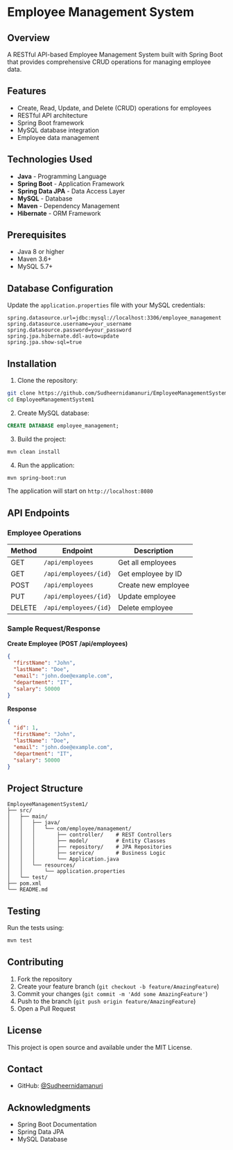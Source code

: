 # Employee Management System

## Overview
A RESTful API-based Employee Management System built with Spring Boot that provides comprehensive CRUD operations for managing employee data.

## Features
- Create, Read, Update, and Delete (CRUD) operations for employees
- RESTful API architecture
- Spring Boot framework
- MySQL database integration
- Employee data management

## Technologies Used
- **Java** - Programming Language
- **Spring Boot** - Application Framework
- **Spring Data JPA** - Data Access Layer
- **MySQL** - Database
- **Maven** - Dependency Management
- **Hibernate** - ORM Framework

## Prerequisites
- Java 8 or higher
- Maven 3.6+
- MySQL 5.7+

## Database Configuration
Update the `application.properties` file with your MySQL credentials:

```properties
spring.datasource.url=jdbc:mysql://localhost:3306/employee_management
spring.datasource.username=your_username
spring.datasource.password=your_password
spring.jpa.hibernate.ddl-auto=update
spring.jpa.show-sql=true
```

## Installation

1. Clone the repository:
```bash
git clone https://github.com/Sudheernidamanuri/EmployeeManagementSystem1.git
cd EmployeeManagementSystem1
```

2. Create MySQL database:
```sql
CREATE DATABASE employee_management;
```

3. Build the project:
```bash
mvn clean install
```

4. Run the application:
```bash
mvn spring-boot:run
```

The application will start on `http://localhost:8080`

## API Endpoints

### Employee Operations

| Method | Endpoint | Description |
|--------|----------|-------------|
| GET | `/api/employees` | Get all employees |
| GET | `/api/employees/{id}` | Get employee by ID |
| POST | `/api/employees` | Create new employee |
| PUT | `/api/employees/{id}` | Update employee |
| DELETE | `/api/employees/{id}` | Delete employee |

### Sample Request/Response

**Create Employee (POST /api/employees)**
```json
{
  "firstName": "John",
  "lastName": "Doe",
  "email": "john.doe@example.com",
  "department": "IT",
  "salary": 50000
}
```

**Response**
```json
{
  "id": 1,
  "firstName": "John",
  "lastName": "Doe",
  "email": "john.doe@example.com",
  "department": "IT",
  "salary": 50000
}
```

## Project Structure
```
EmployeeManagementSystem1/
├── src/
│   ├── main/
│   │   ├── java/
│   │   │   └── com/employee/management/
│   │   │       ├── controller/    # REST Controllers
│   │   │       ├── model/         # Entity Classes
│   │   │       ├── repository/    # JPA Repositories
│   │   │       ├── service/       # Business Logic
│   │   │       └── Application.java
│   │   └── resources/
│   │       └── application.properties
│   └── test/
├── pom.xml
└── README.md
```

## Testing
Run the tests using:
```bash
mvn test
```

## Contributing
1. Fork the repository
2. Create your feature branch (`git checkout -b feature/AmazingFeature`)
3. Commit your changes (`git commit -m 'Add some AmazingFeature'`)
4. Push to the branch (`git push origin feature/AmazingFeature`)
5. Open a Pull Request

## License
This project is open source and available under the MIT License.

## Contact
- GitHub: [@Sudheernidamanuri](https://github.com/Sudheernidamanuri)

## Acknowledgments
- Spring Boot Documentation
- Spring Data JPA
- MySQL Database
